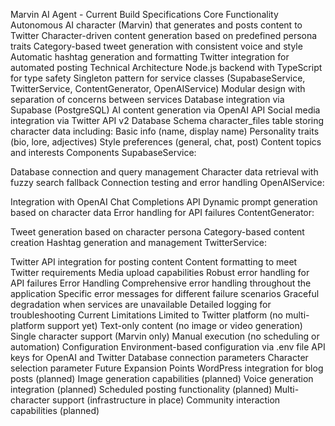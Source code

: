 Marvin AI Agent - Current Build Specifications
Core Functionality
Autonomous AI character (Marvin) that generates and posts content to Twitter
Character-driven content generation based on predefined persona traits
Category-based tweet generation with consistent voice and style
Automatic hashtag generation and formatting
Twitter integration for automated posting
Technical Architecture
Node.js backend with TypeScript for type safety
Singleton pattern for service classes (SupabaseService, TwitterService, ContentGenerator, OpenAIService)
Modular design with separation of concerns between services
Database integration via Supabase (PostgreSQL)
AI content generation via OpenAI API
Social media integration via Twitter API v2
Database Schema
character_files table storing character data including:
Basic info (name, display name)
Personality traits (bio, lore, adjectives)
Style preferences (general, chat, post)
Content topics and interests
Components
SupabaseService:

Database connection and query management
Character data retrieval with fuzzy search fallback
Connection testing and error handling
OpenAIService:

Integration with OpenAI Chat Completions API
Dynamic prompt generation based on character data
Error handling for API failures
ContentGenerator:

Tweet generation based on character persona
Category-based content creation
Hashtag generation and management
TwitterService:

Twitter API integration for posting content
Content formatting to meet Twitter requirements
Media upload capabilities
Robust error handling for API failures
Error Handling
Comprehensive error handling throughout the application
Specific error messages for different failure scenarios
Graceful degradation when services are unavailable
Detailed logging for troubleshooting
Current Limitations
Limited to Twitter platform (no multi-platform support yet)
Text-only content (no image or video generation)
Single character support (Marvin only)
Manual execution (no scheduling or automation)
Configuration
Environment-based configuration via .env file
API keys for OpenAI and Twitter
Database connection parameters
Character selection parameter
Future Expansion Points
WordPress integration for blog posts (planned)
Image generation capabilities (planned)
Voice generation integration (planned)
Scheduled posting functionality (planned)
Multi-character support (infrastructure in place)
Community interaction capabilities (planned)